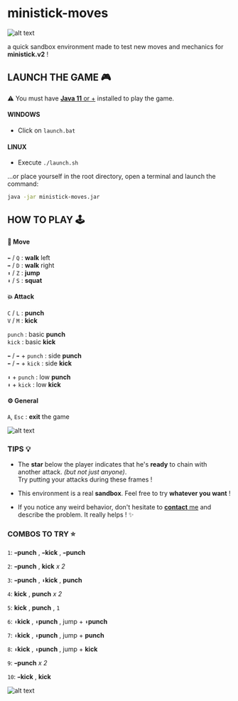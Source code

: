 # ministick-moves

![alt text](https://github.com/osef-art/osef-art.github.io/blob/main/assets/thumbnails/ministick2-clip-1.gif ":D")

a quick sandbox environment made to test new moves and mechanics for **ministick.v2** !

## LAUNCH THE GAME 🎮
⚠ You must have [**Java 11** or +](https://www.oracle.com/java/technologies/javase/jdk11-archive-downloads.html)
installed to play the game.

#### WINDOWS
- Click on `launch.bat`

#### LINUX
- Execute `./launch.sh`

...or place yourself in the root directory,
open a terminal and launch the command:
```bash
java -jar ministick-moves.jar
```

## HOW TO PLAY 🕹

#### 🏃 Move
`⬅` / `Q` : **walk** left  
`➡` / `D` : **walk** right  
`⬆` / `Z` : **jump**  
`⬇` / `S` : **squat**


#### 💥 Attack

`C` / `L` : **punch**  
`V` / `M` : **kick**  

`punch` : basic **punch**  
`kick` : basic **kick**  

`⬅` / `➡` + `punch` : side **punch**  
`⬅` / `➡` + `kick` : side **kick** 

`⬇` + `punch` : low **punch**  
`⬇` + `kick` : low **kick**

#### ⚙ General 
`A`, `Esc` : **exit** the game

![alt text](https://github.com/osef-art/osef-art.github.io/blob/main/assets/thumbnails/ministick2-clip-2.gif ">:D")


### TIPS 💡

- The **star** below the player indicates that he's
  **ready** to chain with another attack. *(but not just anyone)*.  
  Try putting your attacks during these frames !
  
- This environment is a real **sandbox**. Feel free to try **whatever you want** !

- If you notice any weird behavior, don't hesitate to [**contact** me](mailto:sirosef@gmail.com)
and describe the problem. It really helps ! ✨
  

### COMBOS TO TRY ⭐

`1`: `➡`**punch** , `➡`**kick** , `➡`**punch**
  
`2`: `➡`**punch** , **kick** *x 2*
  
`3`: `➡`**punch** , `⬇`**kick** , **punch**

`4`: **kick** , **punch** *x 2*

`5`: **kick** , **punch** , `1`

`6`: `⬇`**kick** , `⬇`**punch** , jump + `⬇`**punch**

`7`: `⬇`**kick** , `⬇`**punch** , jump + **punch**

`8`: `⬇`**kick** , `⬇`**punch** , jump + **kick**

`9`: `➡`**punch** *x 2*

`10`: `➡`**kick** , **kick**


![alt text](https://github.com/osef-art/osef-art.github.io/blob/main/assets/thumbnails/ministick2-clip-3.gif "21 Combo !")
